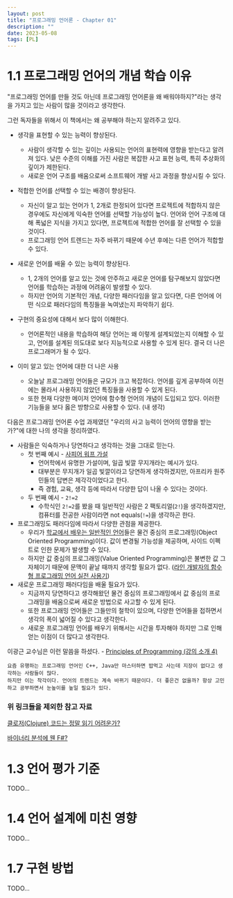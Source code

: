 ```yaml
---
layout: post
title: "프로그래밍 언어론 - Chapter 01"
description: ""
date: 2023-05-08
tags: [PL]
---
```


# 1.1 프로그래밍 언어의 개념 학습 이유

"프로그래밍 언어를 만들 것도 아닌데 프로그래밍 언어론을 왜 배워야하지?"라는 생각을 가지고 있는 사람이 많을 것이라고 생각한다.

그런 독자들을 위해서 이 책에서는 왜 공부해야 하는지 알려주고 있다.

* 생각을 표현할 수 있는 능력이 향상된다.
    * 사람이 생각할 수 있는 깊이는 사용되는 언어의 표현력에 영향을 받는다고 알려져 있다. 낮은 수준의 이해를 가진 사람은 복잡한 사고 표현 능력, 특히 추상화의 깊이가 제한된다.
    * 새로운 언어 구조를 배움으로써 소프트웨어 개발 사고 과정을 향상시킬 수 있다. 

* 적합한 언어를 선택할 수 있는 배경이 향상된다.
    * 자신이 알고 있는 언어가 1, 2개로 한정되어 있다면 프로젝트에 적합하지 않은 경우에도 자신에게 익숙한 언어를 선택할 가능성이 높다. 언어와 언어 구조에 대해 폭넓은 지식을 가지고 있다면, 프로젝트에 적합한 언어를 잘 선택할 수 있을 것이다.
    * 프로그래밍 언어 트렌드는 자주 바뀌기 때문에 수년 후에는 다른 언어가 적합할 수 있다.

* 새로운 언어를 배울 수 있는 능력이 향상된다.
    * 1, 2개의 언어를 알고 있는 것에 안주하고 새로운 언어를 탐구해보지 않았다면 언어를 학습하는 과정에 어려움이 발생할 수 있다. 
    * 하지만 언어의 기본적인 개념, 다양한 패러다임을 알고 있다면, 다른 언어에 어떤 식으로 패러다임의 특징들을 녹여냈는지 파악하기 쉽다.

* 구현의 중요성에 대해서 보다 많이 이해한다.
    * 언어론적인 내용을 학습하여 해당 언어는 왜 이렇게 설계되었는지 이해할 수 있고, 언어를 설계된 의도대로 보다 지능적으로 사용할 수 있게 된다. 결국 더 나은 프로그래머가 될 수 있다.

* 이미 알고 있는 언어에 대한 더 나은 사용
    * 오늘날 프로그래밍 언어들은 규모가 크고 복잡하다. 언어를 깊게 공부하여 이전에는 몰라서 사용하지 않았던 특징들을 사용할 수 있게 된다.
    * 또한 현재 다양한 메이저 언어에 함수형 언어의 개념이 도입되고 있다. 이러한 기능들을 보다 옳은 방향으로 사용할 수 있다. (내 생각)

다음은 프로그래밍 언어론 수업 과제였던 "우리의 사고 능력이 언어의 영향을 받는가?"에 대한 나의 생각을 정리하였다.

* 사람들은 익숙하거나 당연하다고 생각하는 것을 그대로 믿는다.
    * 첫 번째 예시 - <a href="https://hankookilbo.com/News/Read/200702070330928722">사피어 워프 가설</a>
        * 언어학에서 유명한 가설이며, 일곱 빛깔 무지개라는 예시가 있다.
        * 대부분은 무지개가 일곱 빛깔이라고 당연하게 생각하겠지만, 아프리카 원주민들의 답변은 제각각이었다고 한다.
        * 즉 경험, 교육, 생각 등에 따라서 다양한 답이 나올 수 있다는 것이다.
    * 두 번째 예시 - `2!=2`
        * 수학식인 `2!=2`를 봤을 때 일반적인 사람은 2 팩토리얼(`2!`)을 생각하겠지만, 컴퓨터를 전공한 사람이라면 not equals(`!=`)을 생각하곤 한다.
* 프로그래밍도 패러다임에 따라서 다양한 관점을 제공한다.
    * 우리가 <a href="http://ropas.snu.ac.kr/~kwang/paper/position/edu.html">학교에서 배우는 일반적인 언어</a>들은 물건 중심의 프로그래밍(Object Oriented Programming)이다. 값이 변경될 가능성을 제공하며, 사이드 이펙트로 인한 문제가 발생할 수 있다.
    * 하지만 값 중심의 프로그래밍(Value Oriented Programming)은 불변한 값 그 자체이기 때문에 문맥이 끝날 때까지 생각할 필요가 없다. (<a href="https://youtu.be/H6JxxWL6bJI?t=782">라인 개발자의 함수형 프로그래밍 언어 실전 사용기</a>)
* 새로운 프로그래밍 패러다임을 배울 필요가 있다.
    * 지금까지 당연하다고 생각해왔던 물건 중심의 프로그래밍에서 값 중심의 프로그래밍을 배움으로써 새로운 방법으로 사고할 수 있게 된다.
    * 또한 프로그래밍 언어들은 그들만의 철학이 있으며, 다양한 언어들을 접하면서 생각의 폭이 넓어질 수 있다고 생각한다.
    * 새로운 프로그래밍 언어를 배우기 위해서는 시간을 투자해야 하지만 그로 인해 얻는 이점이 더 많다고 생각한다.

이광근 교수님은 이런 말씀을 하셨다. - <a href="http://kwangkeunyi.snu.ac.kr/4190.210/mooc/">Principles of Programming (강의 소개 4)</a>

```
요즘 유행하는 프로그래밍 언어인 C++, Java만 마스터하면 밥먹고 사는데 지장이 없다고 생각하는 사람들이 많다. 
하지만 이는 착각이다. 언어의 트렌드는 계속 바뀌기 때문이다. 더 좋은건 없을까? 항상 고민하고 공부하면서 눈높이를 높일 필요가 있다.
``` 

### 위 링크들을 제외한 참고 자료

<a href="https://green-labs.github.io/is-clojure-hard-to-read">클로저(Clojure) 코드는 정말 읽기 어려운가?</a>

<a href="https://csrc.kaist.ac.kr/blog/2020/08/12/%EB%B0%94%EC%9D%B4%EB%84%88%EB%A6%AC-%EB%B6%84%EC%84%9D%EC%97%90-%EC%9B%AC-fsharp/">바이너리 분석에 웬 F#?</a>

# 1.3 언어 평가 기준

TODO...

# 1.4 언어 설계에 미친 영향

TODO...

# 1.7 구현 방법

TODO...
